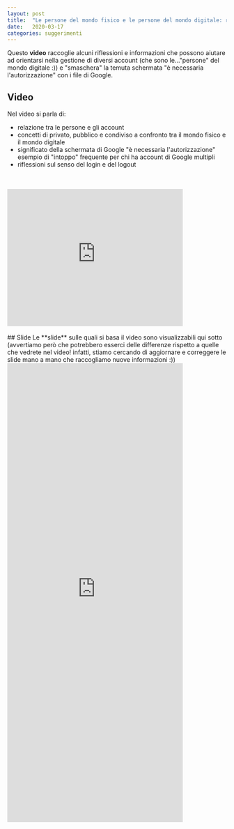 ```yaml
---
layout: post
title:  "Le persone del mondo fisico e le persone del mondo digitale: riflessioni"
date:   2020-03-17 
categories: suggerimenti
---
```

Questo **video** raccoglie alcuni riflessioni e informazioni che possono aiutare ad orientarsi nella gestione di diversi account (che sono le..."persone" del mondo digitale :)) e "smaschera" la temuta schermata "è necessaria l'autorizzazione" con i file di Google.

## Video
Nel video si parla di:
* relazione tra le persone e gli account
* concetti di privato, pubblico e condiviso a confronto tra il mondo fisico e il mondo digitale
* significato della schermata di Google "è necessaria l'autorizzazione" esempio di "intoppo" frequente per chi ha account di Google multipli
* riflessioni sul senso del login e del logout
<br>
<br>
<iframe width="80%" height="315" src="https://www.youtube.com/embed/cQacutTMz70" frameborder="0" allow="accelerometer; autoplay; encrypted-media; gyroscope; picture-in-picture" allowfullscreen></iframe>
<br>
<br>
## Slide
Le **slide** sulle quali si basa il video sono visualizzabili qui sotto (avvertiamo però che potrebbero esserci delle differenze rispetto a quelle che vedrete nel video! infatti, stiamo cercando di aggiornare e correggere le slide mano a mano che raccogliamo nuove informazioni :))
<iframe src="https://docs.google.com/presentation/d/e/2PACX-1vQxX3XpLOglEVg0PIcMs7js_wmHtTYRcoFAqKY4ObHLZAPq7Er0xbkIZbGKfVnRWqhCctmDX4TE5tLj/embed?start=false&loop=false&delayms=3000" frameborder="0" width="80%" height="1053" allowfullscreen="true" mozallowfullscreen="true" webkitallowfullscreen="true"></iframe>
